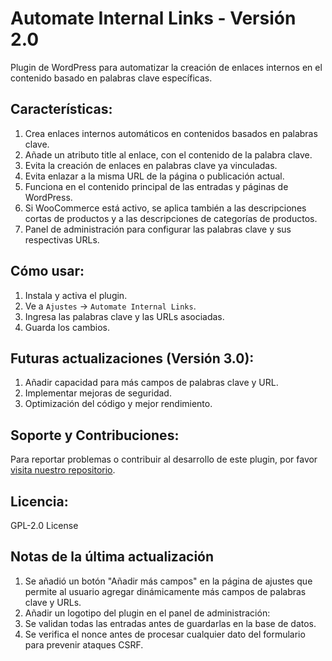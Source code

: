 # Automate Internal Links - Versión 2.0

Plugin de WordPress para automatizar la creación de enlaces internos en el contenido basado en palabras clave específicas.

## Características:

1. Crea enlaces internos automáticos en contenidos basados en palabras clave.
2. Añade un atributo title al enlace, con el contenido de la palabra clave.
3. Evita la creación de enlaces en palabras clave ya vinculadas.
4. Evita enlazar a la misma URL de la página o publicación actual.
5. Funciona en el contenido principal de las entradas y páginas de WordPress.
6. Si WooCommerce está activo, se aplica también a las descripciones cortas de productos y a las descripciones de categorías de productos.
7. Panel de administración para configurar las palabras clave y sus respectivas URLs.

## Cómo usar:

1. Instala y activa el plugin.
2. Ve a `Ajustes` -> `Automate Internal Links`.
3. Ingresa las palabras clave y las URLs asociadas.
4. Guarda los cambios.

## Futuras actualizaciones (Versión 3.0):

1. Añadir capacidad para más campos de palabras clave y URL.
2. Implementar mejoras de seguridad.
3. Optimización del código y mejor rendimiento.

## Soporte y Contribuciones:

Para reportar problemas o contribuir al desarrollo de este plugin, por favor [visita nuestro repositorio](#).

## Licencia:

GPL-2.0 License

## Notas de la última actualización 
1. Se añadió un botón "Añadir más campos" en la página de ajustes que permite al usuario agregar dinámicamente más campos de palabras clave y URLs.
2. Añadir un logotipo del plugin en el panel de administración:
3. Se validan todas las entradas antes de guardarlas en la base de datos.
4. Se verifica el nonce antes de procesar cualquier dato del formulario para prevenir ataques CSRF.


